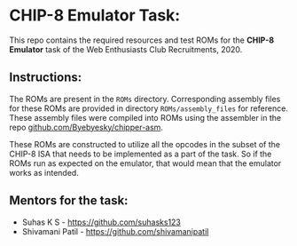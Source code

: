 # CHIP-8 Emulator Task:

This repo contains the required resources and test ROMs for the **CHIP-8 Emulator** task of the Web Enthusiasts Club Recruitments, 2020.

## Instructions:

The ROMs are present in the `ROMs` directory. Corresponding assembly files for these ROMs are provided in directory `ROMs/assembly_files` for reference. These assembly files were compiled into ROMs using the assembler in the repo [github.com/Byebyesky/chipper-asm](https://github.com/Byebyesky/chipper-asm).

These ROMs are constructed to utilize all the opcodes in the subset of the CHIP-8 ISA that needs to be implemented as a part of the task. So if the ROMs run as expected on the emulator, that would mean that the emulator works as intended.

## Mentors for the task:

- Suhas K S - https://github.com/suhasks123
- Shivamani Patil - https://github.com/shivamanipatil
